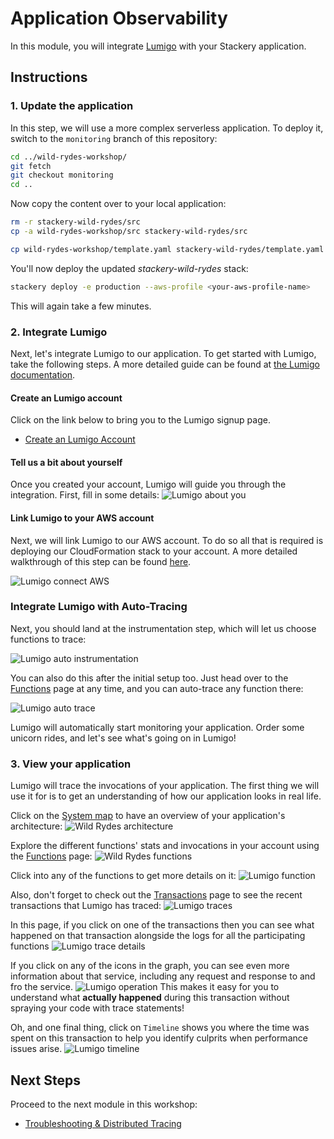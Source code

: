 # Application Observability
In this module, you will integrate [Lumigo](https://lumigo.io) with your Stackery application.

## Instructions

### 1. Update the application 
In this step, we will use a more complex serverless application. To deploy it, switch to the `monitoring` branch of this repository:

```bash
cd ../wild-rydes-workshop/
git fetch
git checkout monitoring
cd ..
```

Now copy the content over to your local application:

```bash
rm -r stackery-wild-rydes/src
cp -a wild-rydes-workshop/src stackery-wild-rydes/src
```
```bash
cp wild-rydes-workshop/template.yaml stackery-wild-rydes/template.yaml
```

You'll now deploy the updated *stackery-wild-rydes* stack:

```bash
stackery deploy -e production --aws-profile <your-aws-profile-name>
```

This will again take a few minutes.

### 2. Integrate Lumigo
Next, let's integrate Lumigo to our application. To get started with Lumigo, take the following steps. A more detailed guide can be found at [the Lumigo documentation](https://docs.lumigo.io/docs/create-an-account).

#### Create an Lumigo account
Click on the link below to bring you to the Lumigo signup page.

* [Create an Lumigo Account](https://platform.lumigo.io/signup)

#### Tell us a bit about yourself
Once you created your account, Lumigo will guide you through the integration. First, fill in some details:
![Lumigo about you](./images/06-lumigo-about-you.png)

#### Link Lumigo to your AWS account
Next, we will link Lumigo to our AWS account. To do so all that is required is deploying our CloudFormation stack to your account. A more detailed walkthrough of this step can be found [here](https://docs.lumigo.io/docs/connect-your-environment).

![Lumigo connect AWS](./images/06-lumigo-connect-aws.png)

### Integrate Lumigo with Auto-Tracing
Next, you should land at the instrumentation step, which will let us choose functions to trace:

![Lumigo auto instrumentation](./images/06-lumigo-auto-instrumentation.png)

You can also do this after the initial setup too. Just head over to the [Functions](https://platform.lumigo.io/functions) page at any time, and you can auto-trace any function there:

![Lumigo auto trace](./images/06-lumigo-auto-trace.png)

Lumigo will automatically start monitoring your application. Order some unicorn rides, and let's see what's going on in Lumigo!

### 3. View your application
Lumigo will trace the invocations of your application. The first thing we will use it for is to get an understanding of how our application looks in real life.

Click on the [System map](https://platform.lumigo.io/system-map) to have an overview of your application's architecture:
![Wild Rydes architecture](images/06-lumigo-architecture.png)

Explore the different functions' stats and invocations in your account using the [Functions](https://platform.lumigo.io/functions) page:
![Wild Rydes functions](images/06-lumigo-functions.png)

Click into any of the functions to get more details on it:
![Lumigo function](images/06-lumigo-function-details.png)

Also, don't forget to check out the [Transactions](https://platform.lumigo.io/transactions) page to see the recent transactions that Lumigo has traced:
![Lumigo traces](images/06-lumigo-traces.png)

In this page, if you click on one of the transactions then you can see what happened on that transaction alongside the logs for all the participating functions
![Lumigo trace details](images/06-lumigo-trace-details.png)

If you click on any of the icons in the graph, you can see even more information about that service, including any request and response to and fro the service.
![Lumigo operation](images/06-lumigo-operation.png)
This makes it easy for you to understand what **actually happened** during this transaction without spraying your code with trace statements!

Oh, and one final thing, click on `Timeline` shows you where the time was spent on this transaction to help you identify culprits when performance issues arise.
![Lumigo timeline](images/06-lumigo-timeline.png)

## Next Steps
Proceed to the next module in this workshop:

* [Troubleshooting & Distributed Tracing](07-troubleshooting-distributed-tracing.md)
